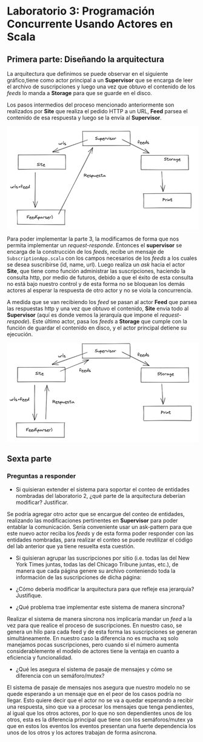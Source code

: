 # Laboratorio 3: Programación Concurrente Usando Actores en Scala

## Primera parte: Diseñando la arquitectura

La arquitectura que definimos se puede observar en el siguiente gráfico,tiene como actor principal a un **Supervisor** que se encarga de leer el archivo de suscripciones y luego una vez que obtuvo el contenido de los *feeds* lo manda a **Storage** para que se guarde en el disco.

Los pasos intermedios del proceso mencionado anteriormente son realizados por **Site** que realiza el pedido HTTP a un URL, **Feed** parsea el contenido de esa respuesta y luego se la envía al **Supervisor**.

![estructura1](imagenes/struc1.png)

Para poder implementar la parte 3, la modificamos de forma que nos permita implementar un *request-responde*. Entonces el **supervisor** se encarga de la construcción de los *feeds*, recibe un mensaje de `SubscriptionApp.scala` con los campos necesarios de los *feeds* a los cuales se desea suscribirse (id, name, url). Luego realiza un *ask* hacia el actor **Site**, que tiene como función administrar las suscripciones, haciendo la consulta http, por medio de futuros, debido a que el éxito de esta consulta no está bajo nuestro control y de esta forma no se bloquean los demás actores al esperar la respuesta de otro actor y no se viola la concurrencia. 

A medida que se van recibiendo los *feed* se pasan al actor **Feed** que parsea las respuestas http y una vez que obtuvo el contenido, **Site** envia todo al **Supervisor** (aquí es donde vemos la jerarquía que impone el *request-respode*). Este último actor, pasa los *feeds* a **Storage** que cumple con la función de guardar el contenido en disco, y el actor principal detiene su ejecución.

![estructura2](imagenes/struc2.png)

## Sexta parte
### Preguntas a responder

- Si quisieran extender el sistema para soportar el conteo de entidades nombradas del laboratorio 2, ¿qué parte de la arquitectura deberían modificar? Justificar.

Se podría agregar otro actor que se encargue del conteo de entidades, realizando las modificaciones pertinentes en **Supervisor** para poder entablar la comunicación. Sería conveniente usar un ask-pattern para que este nuevo actor reciba los *feeds* y de esta forma poder responder con las entidades nombradas, para realizar el conteo se puede reutilizar el código del lab anterior que ya tiene resuelta esta cuestión.

- Si quisieran agrupar las suscripciones por sitio (i.e. todas las del New York Times juntas, todas las del Chicago Tribune juntas, etc.), de manera que cada página genere su archivo conteniendo toda la información de las suscripciones de dicha página:

- ¿Cómo debería modificar la arquitectura para que refleje esa jerarquía? Justifique.

- ¿Qué problema trae implementar este sistema de manera síncrona?

Realizar el sistema de manera síncrona nos implicaría mandar un *feed* a la vez para que realice el proceso de suscripciones. En nuestro caso, se genera un hilo para cada feed y de esta forma las suscripciones se generan simultáneamente. En nuestro caso la diferencia no es mucha xq solo manejamos pocas suscripciones, pero cuando si el número aumenta considerablemente el modelo de actores tiene la ventaja en cuanto a eficiencia y funcionalidad.

- ¿Qué les asegura el sistema de pasaje de mensajes y cómo se diferencia con un semáforo/mutex?

El sistema de pasaje de mensajes nos asegura que nuestro modelo no se quede esperando a un mensaje que en el peor de los casos podría no llegar. Esto quiere decir que el actor no se va a quedar esperando a recibir una respuesta, sino que va a procesar los mensajes que tenga pendientes, al igual que los otros actores, por lo que no son dependientes unos de los otros, esta es la diferencia principal que tiene con los semáforos/mutex ya que en estos los eventos los eventos presentan una fuerte dependencia los unos de los otros y los actores trabajan de forma asíncrona.
